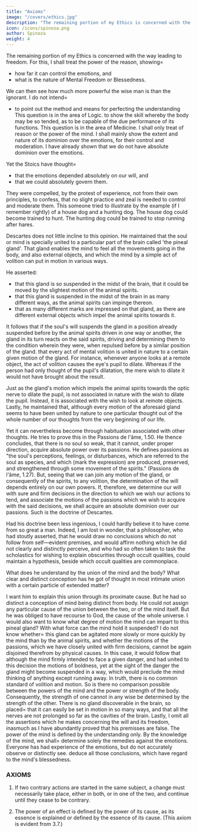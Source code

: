 ```yaml
---
title: "Axioms"
image: "/covers/ethics.jpg"
description: "The remaining portion of my Ethics is concerned with the way leading to freedom"
icon: /icons/spinoza.png
author: Spinoza
weight: 4
---
```


<!-- date=  2015-09-09 -->


The remaining portion of my Ethics is concerned with the way leading to freedom. For this, I shall treat the power of the reason, showing= 
- how far it can control the emotions, and
- what is the nature of Mental Freedom or Blessedness.

We can then see how much more powerful the wise man is than the ignorant. I do not intend= 
- to point out the method and means for perfecting the understanding
This question is in the area of Logic.
to show the skill whereby the body may be so tended, as to be capable of the due performance of its functions.
This question is in the area of Medicine.
I shall only treat of reason or the power of the mind.
I shall mainly show the extent and nature of its dominion over the emotions, for their control and moderation.
I have already shown that we do not have absolute dominion over the emotions.

Yet the Stoics have thought= 
- that the emotions depended absolutely on our will, and
- that we could absolutely govern them.

They were compelled, by the protest of experience, not from their own principles, to confess, that no slight practice and zeal is needed to control and moderate them. This someone tried to illustrate by the example (if I remember rightly) of a house dog and a hunting dog.
The house dog could become trained to hunt.
The hunting dog could be trained to stop running after hares.

Descartes does not little incline to this opinion.
He maintained that the soul or mind is specially united to a particular part of the brain called 'the pineal gland'.
That gland enables the mind to feel all the movements going in the body, and also external objects, and which the mind by a simple act of volition can put in motion in various ways.

He asserted:
- that this gland is so suspended in the midst of the brain, that it could be moved by the slightest motion of the animal spirits.
- that this gland is suspended in the midst of the brain in as many different ways, as the animal spirits can impinge thereon.
- that as many different marks are impressed on that gland, as there are different external objects which impel the animal spirits towards it.

It follows that if the soul's will suspends the gland in a position already suspended before by the animal spirits driven in one way or another, the gland in its turn reacts on the said spirits, driving and determining them to the condition wherein they were, when repulsed before by a similar position of the gland.
that every act of mental volition is united in nature to a certain given motion of the gland.
For instance, whenever anyone looks at a remote object, the act of volition causes the eye's pupil to dilate.
Whereas if the person had only thought of the pupil's dilatation, the mere wish to dilate it would not have brought about the result.

Just as the gland's motion which impels the animal spirits towards the optic nerve to dilate the pupil, is not associated in nature with the wish to dilate the pupil.
Instead, it is associated with the wish to look at remote objects.
Lastly, he maintained that, although every motion of the aforesaid gland seems to have been united by nature to one particular thought out of the whole number of our thoughts from the very beginning of our life.

Yet it can nevertheless become through habituation associated with other thoughts.
He tries to prove this in the Passions de l'âme, 1.50.
He thence concludes, that there is no soul so weak, that it cannot, under proper direction, acquire absolute power over its passions.
He defines passions as "the soul's perceptions, feelings, or disturbances, which are referred to the soul as species, and which (mark the expression) are produced, preserved, and strengthened through some movement of the spirits." (Passions de l'âme, 1.27).
But, seeing that we can join any motion of the gland, or consequently of the spirits, to any volition, the determination of the will depends entirely on our own powers.
If, therefore, we determine our will with sure and firm decisions in the direction to which we wish our actions to tend, and associate the motions of the passions which we wish to acquire with the said decisions, we shall acquire an absolute dominion over our passions.
Such is the doctrine of Descartes.

Had his doctrine been less ingenious, I could hardly believe it to have come from so great a man.
Indeed, I am lost in wonder, that a philosopher, who had stoutly asserted, that he would draw no conclusions which do not follow from self—evident premises, and would affirm nothing which he did not clearly and distinctly perceive, and who had so often taken to task the scholastics for wishing to explain obscurities through occult qualities, could maintain a hypothesis, beside which occult qualities are commonplace.

What does he understand by the union of the mind and the body?
What clear and distinct conception has he got of thought in most intimate union with a certain particle of extended matter?

I want him to explain this union through its proximate cause.
But he had so distinct a conception of mind being distinct from body.
He could not assign any particular cause of the union between the two, or of the mind itself.
But he was obliged to have recourse to God, the cause of the whole universe.
I would also want to know what degree of motion the mind can impart to this pineal gland?
With what force can the mind hold it suspended?
I do not know whether= 
this gland can be agitated more slowly or more quickly by the mind than by the animal spirits, and
whether the motions of the passions, which we have closely united with firm decisions, cannot be again disjoined therefrom by physical causes.
In this case, it would follow that although the mind firmly intended to face a given danger, and had united to this decision the motions of boldness, yet at the sight of the danger the gland might become suspended in a way, which would preclude the mind thinking of anything except running away.
In truth, there is no common standard of volition and motion.
So is there no comparison possible between the powers of the mind and the power or strength of the body.
Consequently, the strength of one cannot in any wise be determined by the strength of the other.
There is no gland discoverable in the brain, so placed= 
that it can easily be set in motion in so many ways, and
that all the nerves are not prolonged so far as the cavities of the brain.
Lastly, I omit all the assertions which he makes concerning the will and its freedom, inasmuch as I have abundantly proved that his premisses are false.
The power of the mind is defined by the understanding only.
By the knowledge of the mind, we shall= 
determine solely the remedies against the emotions.
Everyone has had experience of the emotions, but do not accurately observe or distinctly see.
deduce all those conclusions, which have regard to the mind's blessedness.

### AXIOMS
1. If two contrary actions are started in the same subject, a change must necessarily take place, either in both, or in one of the two, and continue until they cease to be contrary. 

2. The power of an effect is defined by the power of its cause, as its essence is explained or defined by the essence of its cause. (This axiom is evident from 3.7.)

